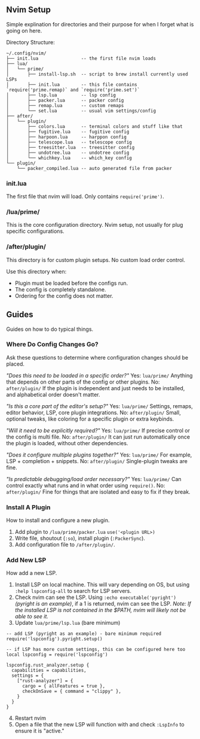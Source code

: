 ## Nvim Setup

Simple explination for directories and their purpose for when I forget what is going on here. 

Directory Structure: 

```
~/.config/nvim/
├── init.lua                -- the first file nvim loads
├── lua/
│   └── prime/             
│       ├── install-lsp.sh  -- script to brew install currently used LSPs
│       ├── init.lua        -- this file contains `require('prime.remap)` and `require('prime.set')`
│       ├── lsp.lua         -- lsp config 
│       ├── packer.lua      -- packer config 
│       ├── remap.lua       -- custom remaps
│       └── set.lua         -- usual vim settings/config
├── after/
│   └── plugin/             
│       ├── colors.lua      -- terminal colors and stuff like that  
│       ├── fugitive.lua    -- fugitive config    
│       ├── harpoon.lua     -- harppon config   
│       ├── telescope.lua   -- telescope config     
│       ├── treesitter.lua  -- treesitter config      
│       ├── undotree.lua    -- undotree config    
│       └── whichkey.lua    -- which_key config
└── plugin/
    └── packer_compiled.lua -- auto generated file from packer
```

### init.lua

The first file that nvim will load. Only contains `require('prime')`.

### /lua/prime/

This is the core configuration directory. Nvim setup, not usually for plug specific configurations. 

### /after/plugin/

This directory is for custom plugin setups. No custom load order control.

Use this directory when: 
+ Plugin must be loaded before the configs run.
+ The config is completely standalone.
+ Ordering for the config does not matter. 



## Guides

Guides on how to do typical things. 

### Where Do Config Changes Go?

Ask these questions to determine where configuration changes should be placed. 

_"Does this need to be loaded in a specific order?"_
Yes: `lua/prime/`
Anything that depends on other parts of the config or other plugins. 
No: `after/plugin/`
If the plugin is independent and just needs to be installed, and alphabetical order doesn't matter. 

_"Is this a core part of the editor's setup?"_
Yes: `lua/prime/`
Settings, remaps, editor behavior, LSP, core plugin integrations.
No: `after/plugin/`
Small, optional tweaks, like coloring for a specific plugin or extra keybinds.

_"Will it need to be explicitly required?"_
Yes: `lua/prime/`
If precise control or the config is multi file. 
No: `after/plugin/`
It can just run automatically once the plugin is loaded, without other dependencies. 

_"Does it configure multiple plugins together?"_
Yes: `lua/prime/`
For example, LSP + completion + snippets. 
No: `after/plugin/`
Single-plugin tweaks are fine. 

_"Is predictable debugging/load order necessary?"_
Yes: `lua/prime/`
Can control exactly what runs and in what order using `require()`.
No: `after/plugin/`
Fine for things that are isolated and easy to fix if they break.

### Install A Plugin

How to install and configure a new plugin. 

1. Add plugin to `/lua/prime/packer.lua`
    `use('<plugin URL>)`
2. Write file, shoutout (`:so`), install plugin (`:PackerSync`).
3. Add configuration file to `/after/plugin/`.

### Add New LSP

How add a new LSP.

1. Install LSP on local machine. 
This will vary depending on OS, but using `:help lspconfig-all` to search for LSP servers. 
2. Check nvim can see the LSP. 
Using `:echo executable('pyright')` _(pyright is an example)_, if a 1 is returned, nvim can see the LSP. 
_Note: If the installed LSP is not contained in the $PATH, nvim will likely not be able to see it._
3. Update `lua/prime/lsp.lua` (bare minimum)
```
-- add LSP (pyright as an example) - bare minimum required
require('lspconfig').pyright.setup()

-- if LSP has more custom settings, this can be configured here too
local lspconfig = require('lspconfig')

lspconfig.rust_analyzer.setup {
  capabilities = capabilities,
  settings = {
    ["rust-analyzer"] = {
      cargo = { allFeatures = true },
      checkOnSave = { command = "clippy" },
    }
  }
}
```
4. Restart nvim
5. Open a file that the new LSP will function with and check `:LspInfo` to ensure it is "active."
